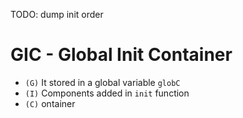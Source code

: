 TODO: dump init order

# GIC - Global Init Container
- `(G)` It stored in a global variable `globC`
- `(I)` Components added in `init` function
- `(C)` ontainer

